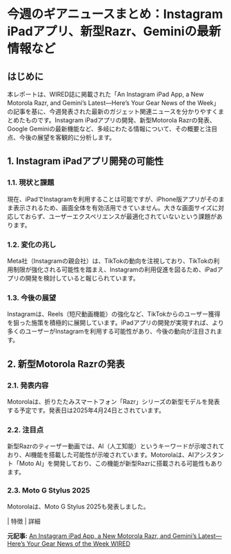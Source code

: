 # 今週のギアニュースまとめ：Instagram iPadアプリ、新型Razr、Geminiの最新情報など

## はじめに

本レポートは、WIRED誌に掲載された「An Instagram iPad App, a New Motorola Razr, and Gemini’s Latest—Here’s Your Gear News of the Week」の記事を基に、今週発表された最新のガジェット関連ニュースを分かりやすくまとめたものです。Instagram iPadアプリの開発、新型Motorola Razrの発表、Google Geminiの最新機能など、多岐にわたる情報について、その概要と注目点、今後の展望を客観的に分析します。

## 1. Instagram iPadアプリ開発の可能性

### 1.1. 現状と課題

現在、iPadでInstagramを利用することは可能ですが、iPhone版アプリがそのまま表示されるため、画面全体を有効活用できていません。大きな画面サイズに対応しておらず、ユーザーエクスペリエンスが最適化されていないという課題があります。

### 1.2. 変化の兆し

Meta社（Instagramの親会社）は、TikTokの動向を注視しており、TikTokの利用制限が強化される可能性を踏まえ、Instagramの利用促進を図るため、iPadアプリの開発を検討していると報じられています。

### 1.3. 今後の展望

Instagramは、Reels（短尺動画機能）の強化など、TikTokからのユーザー獲得を狙った施策を積極的に展開しています。iPadアプリの開発が実現すれば、より多くのユーザーがInstagramを利用する可能性があり、今後の動向が注目されます。

## 2. 新型Motorola Razrの発表

### 2.1. 発表内容

Motorolaは、折りたたみスマートフォン「Razr」シリーズの新型モデルを発表する予定です。発表日は2025年4月24日とされています。

### 2.2. 注目点

新型Razrのティーザー動画では、AI（人工知能）というキーワードが示唆されており、AI機能を搭載した可能性が示唆されています。Motorolaは、AIアシスタント「Moto AI」を開発しており、この機能が新型Razrに搭載される可能性もあります。

### 2.3. Moto G Stylus 2025

Motorolaは、Moto G Stylus 2025も発表しました。

| 特徴 | 詳細 

**元記事:** [An Instagram iPad App, a New Motorola Razr, and Gemini’s Latest—Here’s Your Gear News of the Week WIRED](https://www.wired.com/story/an-instagram-ipad-app-a-new-motorola-razr-and-geminis-latest/)
